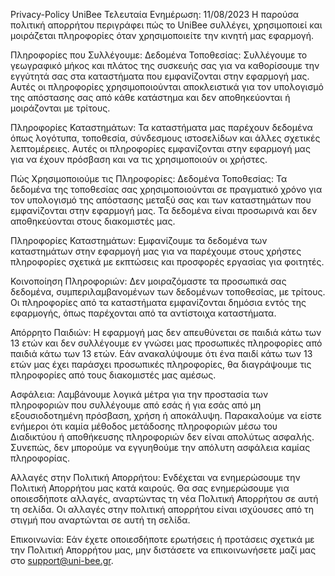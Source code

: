 Privacy-Policy UniBee
Τελευταία Ενημέρωση: 11/08/2023
Η παρούσα πολιτική απορρήτου περιγράφει πώς το UniBee συλλέγει, χρησιμοποιεί και μοιράζεται πληροφορίες όταν χρησιμοποιείτε την κινητή μας εφαρμογή.

Πληροφορίες που Συλλέγουμε:
Δεδομένα Τοποθεσίας: Συλλέγουμε το γεωγραφικό μήκος και πλάτος της συσκευής σας για να καθορίσουμε την εγγύτητά σας στα καταστήματα που εμφανίζονται στην εφαρμογή μας. Αυτές οι πληροφορίες χρησιμοποιούνται αποκλειστικά για τον υπολογισμό της απόστασης σας από κάθε κατάστημα και δεν αποθηκεύονται ή μοιράζονται με τρίτους.

Πληροφορίες Καταστημάτων: Τα καταστήματα μας παρέχουν δεδομένα όπως λογότυπα, τοποθεσία, σύνδεσμους ιστοσελίδων και άλλες σχετικές λεπτομέρειες. Αυτές οι πληροφορίες εμφανίζονται στην εφαρμογή μας για να έχουν πρόσβαση και να τις χρησιμοποιούν οι χρήστες.

Πώς Χρησιμοποιούμε τις Πληροφορίες:
Δεδομένα Τοποθεσίας: Τα δεδομένα της τοποθεσίας σας χρησιμοποιούνται σε πραγματικό χρόνο για τον υπολογισμό της απόστασης μεταξύ σας και των καταστημάτων που εμφανίζονται στην εφαρμογή μας. Τα δεδομένα είναι προσωρινά και δεν αποθηκεύονται στους διακομιστές μας.

Πληροφορίες Καταστημάτων: Εμφανίζουμε τα δεδομένα των καταστημάτων στην εφαρμογή μας για να παρέχουμε στους χρήστες πληροφορίες σχετικά με εκπτώσεις και προσφορές εργασίας για φοιτητές.

Κοινοποίηση Πληροφοριών:
Δεν μοιραζόμαστε τα προσωπικά σας δεδομένα, συμπεριλαμβανομένων των δεδομένων τοποθεσίας, με τρίτους. Οι πληροφορίες από τα καταστήματα εμφανίζονται δημόσια εντός της εφαρμογής, όπως παρέχονται από τα αντίστοιχα καταστήματα.

Απόρρητο Παιδιών:
Η εφαρμογή μας δεν απευθύνεται σε παιδιά κάτω των 13 ετών και δεν συλλέγουμε εν γνώσει μας προσωπικές πληροφορίες από παιδιά κάτω των 13 ετών. Εάν ανακαλύψουμε ότι ένα παιδί κάτω των 13 ετών μας έχει παράσχει προσωπικές πληροφορίες, θα διαγράψουμε τις πληροφορίες από τους διακομιστές μας αμέσως.

Ασφάλεια:
Λαμβάνουμε λογικά μέτρα για την προστασία των πληροφοριών που συλλέγουμε από εσάς ή για εσάς από μη εξουσιοδοτημένη πρόσβαση, χρήση ή αποκάλυψη. Παρακαλούμε να είστε ενήμεροι ότι καμία μέθοδος μετάδοσης πληροφοριών μέσω του Διαδικτύου ή αποθήκευσης πληροφοριών δεν είναι απολύτως ασφαλής. Συνεπώς, δεν μπορούμε να εγγυηθούμε την απόλυτη ασφάλεια καμίας πληροφορίας.

Αλλαγές στην Πολιτική Απορρήτου:
Ενδέχεται να ενημερώσουμε την Πολιτική Απορρήτου μας κατά καιρούς. Θα σας ενημερώσουμε για οποιεσδήποτε αλλαγές, αναρτώντας τη νέα Πολιτική Απορρήτου σε αυτή τη σελίδα. Οι αλλαγές στην πολιτική απορρήτου είναι ισχύουσες από τη στιγμή που αναρτώνται σε αυτή τη σελίδα.

Επικοινωνία:
Εάν έχετε οποιεσδήποτε ερωτήσεις ή προτάσεις σχετικά με την Πολιτική Απορρήτου μας, μην διστάσετε να επικοινωνήσετε μαζί μας στο support@uni-bee.gr.
